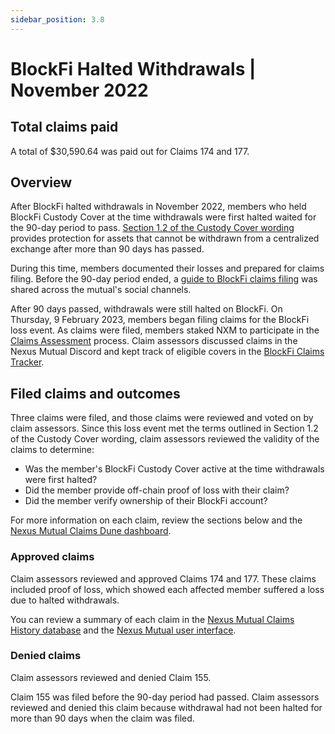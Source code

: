 ```yaml
---
sidebar_position: 3.8
---
```


# BlockFi Halted Withdrawals | November 2022

## Total claims paid

A total of $30,590.64 was paid out for Claims 174 and 177.

## Overview

After BlockFi halted withdrawals in November 2022, members who held BlockFi Custody Cover at the time withdrawals were first halted waited for the 90-day period to pass. [Section 1.2 of the Custody Cover wording](https://uploads-ssl.webflow.com/62d8193ce9880895261daf4a/63d0f4d7b378db634f0f9a9d_CustodyCoverWordingv1.0.pdf) provides protection for assets that cannot be withdrawn from a centralized exchange after more than 90 days has passed.

During this time, members documented their losses and prepared for claims filing. Before the 90-day period ended, a [guide to BlockFi claims filing](https://nexusmutual.io/blog/how-blockfi-and-gemini-custody-cover-holders-can-prepare-for-claims-filing) was shared across the mutual's social channels.

After 90 days passed, withdrawals were still halted on BlockFi. On Thursday, 9 February 2023, members began filing claims for the BlockFi loss event. As claims were filed, members staked NXM to participate in the [Claims Assessment](https://docs.nexusmutual.io/protocol/claims-assessment) process. Claim assessors discussed claims in the Nexus Mutual Discord and kept track of eligible covers in the [BlockFi Claims Tracker](https://docs.google.com/spreadsheets/d/1U6cGApDL_crY5RJBa3PUOTMAa17acmWBpYk5ZOPpOls/edit?usp=sharing).

## Filed claims and outcomes

Three claims were filed, and those claims were reviewed and voted on by claim assessors. Since this loss event met the terms outlined in Section 1.2 of the Custody Cover wording, claim assessors reviewed the validity of the claims to determine:

* Was the member's BlockFi Custody Cover active at the time withdrawals were first halted?
* Did the member provide off-chain proof of loss with their claim?
* Did the member verify ownership of their BlockFi account?

For more information on each claim, review the sections below and the [Nexus Mutual Claims Dune dashboard](https://dune.com/nexus_mutual/claims).

### Approved claims

Claim assessors reviewed and approved Claims 174 and 177. These claims included proof of loss, which showed each affected member suffered a loss due to halted withdrawals.

You can review a summary of each claim in the [Nexus Mutual Claims History database](https://nexusmutualdao.io/claims-history) and the [Nexus Mutual user interface](https://app.nexusmutual.io/assessment).

### Denied claims

Claim assessors reviewed and denied Claim 155.

Claim 155 was filed before the 90-day period had passed. Claim assessors reviewed and denied this claim because withdrawal had not been halted for more than 90 days when the claim was filed.
